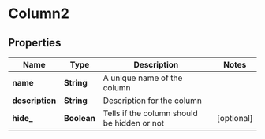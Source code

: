 # Column2

## Properties
Name | Type | Description | Notes
------------ | ------------- | ------------- | -------------
**name** | **String** | A unique name of the column | 
**description** | **String** | Description for the column | 
**hide_** | **Boolean** | Tells if the column should be hidden or not |  [optional]
